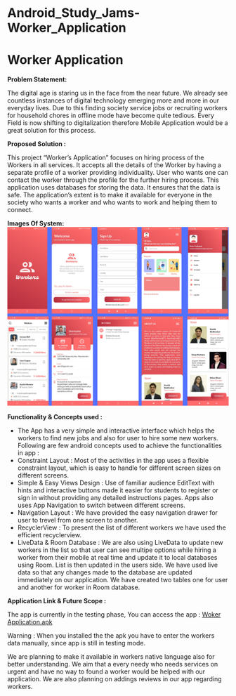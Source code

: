 # Android_Study_Jams-Worker_Application

<h1> Worker Application </h1>

<b> Problem Statement: </b>

The digital age is staring us in the face from the near future. We already see countless instances of digital technology emerging more and more in our everyday lives. Due to this finding society service jobs or recruiting workers for household chores in offline mode have become quite tedious. Every Field is now shifting to digitalization therefore Mobile Application would be a great solution for this process.

<b> Proposed Solution : </b>

This project “Worker’s Application” focuses on hiring process of the Workers in all services. It accepts all the details of the Worker by having a separate profile of a worker providing individuality. User who wants one can contact the worker through the profile for the further hiring process. This application uses databases for storing the data. It ensures that the data is safe. The application’s extent is to make it available for everyone in the society who wants a worker and who wants to work and helping them to connect. 

<b> Images Of System: </b>
![Image Of System](Images/App%20Images.png) 
<!--<img width="559" alt="sampleimages" src="https://user-images.githubusercontent.com/18289261/142846646-a6858641-ad88-43aa-b8bb-b690fd7126f1.png">-->
    	  	
<b> Functionality & Concepts used : </b>

- The App has a very simple and interactive interface which helps the workers to find new jobs and also for user to hire some new workers. Following are few android concepts used to achieve the functionalities in app : 
- Constraint Layout : Most of the activities in the app uses a flexible constraint layout, which is easy to handle for different screen sizes on different screens.
- Simple & Easy Views Design : Use of familiar audience EditText with hints and interactive buttons made it easier for students to register or sign in without providing any detailed instructions pages. Apps also uses App Navigation to switch between different screens.
- Navigation Layout : We have provided the easy navigation drawer for user to trevel from one screen to another. 
- RecyclerView : To present the list of different workers we have used the efficient recyclerview.
- LiveData & Room Database : We are also using LiveData to update new workers in the list so that user can see multipe options while hiring a worker from their mobile at real time and update it to local databases using Room. List is then updated in the users side. We have used live data so that any changes made to the database are updated immediately on our application. We have created two tables one for user and another for worker in Room database.

<b> Application Link & Future Scope : </b>

The app is currently in the testing phase, You can access the app : <a href="https://github.com/Deep-De-coder/Android_Study_Jams-Worker_Application/blob/main/WorkersApplication-main/app/app-debug.apk" download="Woker Application.apk">Woker Application.apk</a> 
<!--[YOUR APP LINK HERE](either Github link or Google Play store link of published app or .apk file)-->
Warning : When you installed the the apk you have to enter the workers data manually, since app is still in testing mode.

We are planning to make it available in workers native language also for better understanding. We aim that a every needy who needs services on urgent and have no way to found a worker would be helped with our application. We are also planning on addings reviews in our app regarding workers. 
